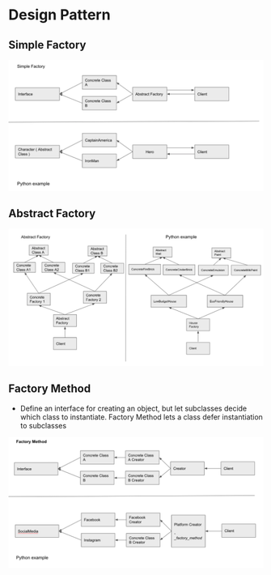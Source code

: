 Design Pattern
=================

Simple Factory
----------------
![Simple factory example ](https://github.com/kannandreams/awesome-python-advance-concepts/blob/design_pattern/assets/simple_factory.png)

Abstract Factory
----------------
![Abstract factory example ](https://github.com/kannandreams/awesome-python-advance-concepts/blob/design_pattern/assets/abstract_factory.png)

Factory Method
----------------
- Define an interface for creating an object, but let subclasses decide which class to instantiate. Factory Method lets a class defer instantiation to subclasses

![factory method example ](https://github.com/kannandreams/awesome-python-advance-concepts/blob/design_pattern/assets/factory_method.png)
